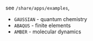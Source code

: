 see `/share/apps/examples`, 

* `GAUSSIAN` - quantum chemistry
* `ABAQUS` - finite elements
* `AMBER` - molecular dynamics
